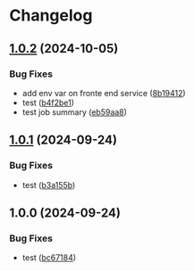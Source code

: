 # Changelog

## [1.0.2](https://github.com/ihommani/workflow-real-example/compare/app-v1.0.1...app-v1.0.2) (2024-10-05)


### Bug Fixes

* add env var on fronte end service ([8b19412](https://github.com/ihommani/workflow-real-example/commit/8b19412fb8039a2573245cb7d429a6e15af26dd4))
* test ([b4f2be1](https://github.com/ihommani/workflow-real-example/commit/b4f2be14304837e77e5b8d1ce884a2b1a7e7654a))
* test job summary ([eb59aa8](https://github.com/ihommani/workflow-real-example/commit/eb59aa8887a6f5b0ffe4e51e5efffbceaf4481f3))

## [1.0.1](https://github.com/ihommani/workflow-real-example/compare/app-v1.0.0...app-v1.0.1) (2024-09-24)


### Bug Fixes

* test ([b3a155b](https://github.com/ihommani/workflow-real-example/commit/b3a155b9cca8d7b0addc8d64dddfd048797b60b6))

## 1.0.0 (2024-09-24)


### Bug Fixes

* test ([bc67184](https://github.com/ihommani/workflow-real-example/commit/bc6718468a0316f36c2f4d3a18dd2d671734b053))
